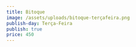 ```yaml
---
title: Bitoque
image: /assets/uploads/bitoque-terçafeira.png
publish-day: Terça-Feira
publish: true
price: 450
---
```


